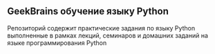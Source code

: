 ## GeekBrains обучение языку Python

Репозиторий содержит практические задания по языку Python выполненные в рамках лекций, семинаров и домашних заданий на языке программирования Python